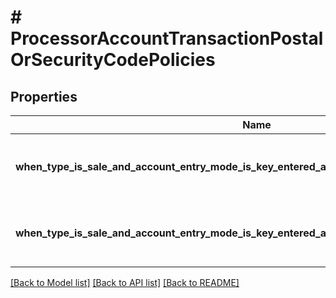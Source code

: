 # # ProcessorAccountTransactionPostalOrSecurityCodePolicies

## Properties

Name | Type | Description | Notes
------------ | ------------- | ------------- | -------------
**when_type_is_sale_and_account_entry_mode_is_key_entered_and_is_card_present_is_true_policy** | [**\Gear4music\ElavonPlayground\V1\EPG\Model\FieldPolicy**](FieldPolicy.md) | Field policy when type is &#39;sale&#39; and deviceInteraction.accountEntryMode is &#39;keyEntered&#39; and deviceInteraction.isCardPresent is &#39;true&#39; | [optional]
**when_type_is_sale_and_account_entry_mode_is_key_entered_and_is_card_present_is_false_policy** | [**\Gear4music\ElavonPlayground\V1\EPG\Model\FieldPolicy**](FieldPolicy.md) | Field policy when type is &#39;sale&#39; and deviceInteraction.accountEntryMode is &#39;keyEntered&#39; and deviceInteraction.isCardPresent is &#39;false&#39; | [optional]

[[Back to Model list]](../../README.md#models) [[Back to API list]](../../README.md#endpoints) [[Back to README]](../../README.md)

